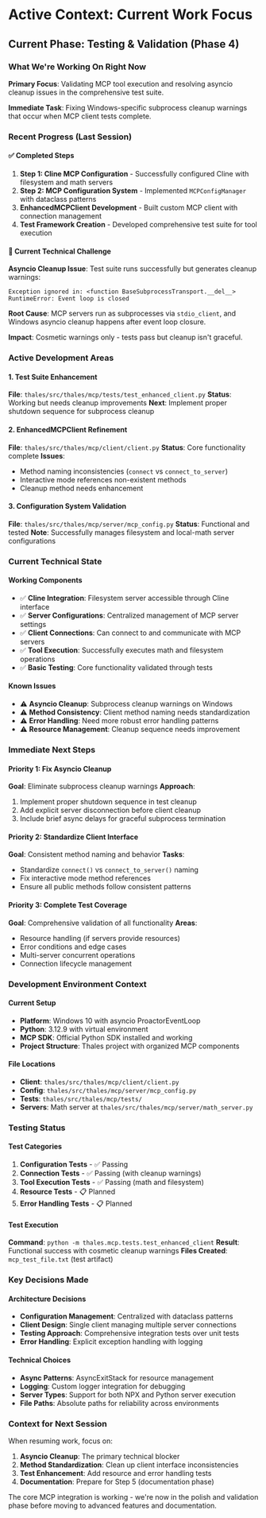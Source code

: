 # Active Context: Current Work Focus

## Current Phase: Testing & Validation (Phase 4)

### What We're Working On Right Now

**Primary Focus**: Validating MCP tool execution and resolving asyncio cleanup issues in the comprehensive test suite.

**Immediate Task**: Fixing Windows-specific subprocess cleanup warnings that occur when MCP client tests complete.

### Recent Progress (Last Session)

#### ✅ Completed Steps

1. **Step 1: Cline MCP Configuration** - Successfully configured Cline with filesystem and math servers
2. **Step 2: MCP Configuration System** - Implemented `MCPConfigManager` with dataclass patterns
3. **EnhancedMCPClient Development** - Built custom MCP client with connection management
4. **Test Framework Creation** - Developed comprehensive test suite for tool execution

#### 🔧 Current Technical Challenge

**Asyncio Cleanup Issue**: Test suite runs successfully but generates cleanup warnings:

```
Exception ignored in: <function BaseSubprocessTransport.__del__>
RuntimeError: Event loop is closed
```

**Root Cause**: MCP servers run as subprocesses via `stdio_client`, and Windows asyncio cleanup happens after event loop closure.

**Impact**: Cosmetic warnings only - tests pass but cleanup isn't graceful.

### Active Development Areas

#### 1. Test Suite Enhancement

**File**: `thales/src/thales/mcp/tests/test_enhanced_client.py`
**Status**: Working but needs cleanup improvements
**Next**: Implement proper shutdown sequence for subprocess cleanup

#### 2. EnhancedMCPClient Refinement

**File**: `thales/src/thales/mcp/client/client.py`
**Status**: Core functionality complete
**Issues**:

- Method naming inconsistencies (`connect` vs `connect_to_server`)
- Interactive mode references non-existent methods
- Cleanup method needs enhancement

#### 3. Configuration System Validation

**File**: `thales/src/thales/mcp/server/mcp_config.py`
**Status**: Functional and tested
**Note**: Successfully manages filesystem and local-math server configurations

### Current Technical State

#### Working Components

- ✅ **Cline Integration**: Filesystem server accessible through Cline interface
- ✅ **Server Configurations**: Centralized management of MCP server settings
- ✅ **Client Connections**: Can connect to and communicate with MCP servers
- ✅ **Tool Execution**: Successfully executes math and filesystem operations
- ✅ **Basic Testing**: Core functionality validated through tests

#### Known Issues

- ⚠️ **Asyncio Cleanup**: Subprocess cleanup warnings on Windows
- ⚠️ **Method Consistency**: Client method naming needs standardization
- ⚠️ **Error Handling**: Need more robust error handling patterns
- ⚠️ **Resource Management**: Cleanup sequence needs improvement

### Immediate Next Steps

#### Priority 1: Fix Asyncio Cleanup

**Goal**: Eliminate subprocess cleanup warnings
**Approach**:

1. Implement proper shutdown sequence in test cleanup
2. Add explicit server disconnection before client cleanup
3. Include brief async delays for graceful subprocess termination

#### Priority 2: Standardize Client Interface

**Goal**: Consistent method naming and behavior
**Tasks**:

- Standardize `connect()` vs `connect_to_server()` naming
- Fix interactive mode method references
- Ensure all public methods follow consistent patterns

#### Priority 3: Complete Test Coverage

**Goal**: Comprehensive validation of all functionality
**Areas**:

- Resource handling (if servers provide resources)
- Error conditions and edge cases
- Multi-server concurrent operations
- Connection lifecycle management

### Development Environment Context

#### Current Setup

- **Platform**: Windows 10 with asyncio ProactorEventLoop
- **Python**: 3.12.9 with virtual environment
- **MCP SDK**: Official Python SDK installed and working
- **Project Structure**: Thales project with organized MCP components

#### File Locations

- **Client**: `thales/src/thales/mcp/client/client.py`
- **Config**: `thales/src/thales/mcp/server/mcp_config.py`
- **Tests**: `thales/src/thales/mcp/tests/`
- **Servers**: Math server at `thales/src/thales/mcp/server/math_server.py`

### Testing Status

#### Test Categories

1. **Configuration Tests** - ✅ Passing
2. **Connection Tests** - ✅ Passing (with cleanup warnings)
3. **Tool Execution Tests** - ✅ Passing (math and filesystem)
4. **Resource Tests** - 📋 Planned
5. **Error Handling Tests** - 📋 Planned

#### Test Execution

**Command**: `python -m thales.mcp.tests.test_enhanced_client`
**Result**: Functional success with cosmetic cleanup warnings
**Files Created**: `mcp_test_file.txt` (test artifact)

### Key Decisions Made

#### Architecture Decisions

- **Configuration Management**: Centralized with dataclass patterns
- **Client Design**: Single client managing multiple server connections
- **Testing Approach**: Comprehensive integration tests over unit tests
- **Error Handling**: Explicit exception handling with logging

#### Technical Choices

- **Async Patterns**: AsyncExitStack for resource management
- **Logging**: Custom logger integration for debugging
- **Server Types**: Support for both NPX and Python server execution
- **File Paths**: Absolute paths for reliability across environments

### Context for Next Session

When resuming work, focus on:

1. **Asyncio Cleanup**: The primary technical blocker
2. **Method Standardization**: Clean up client interface inconsistencies
3. **Test Enhancement**: Add resource and error handling tests
4. **Documentation**: Prepare for Step 5 (documentation phase)

The core MCP integration is working - we're now in the polish and validation phase before moving to advanced features and documentation.
